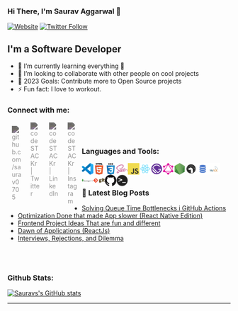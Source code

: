 ### Hi There, I'm Saurav Aggarwal 👋

[![Website](https://img.shields.io/website?label=github.com/saurav0705&style=for-the-badge&url=https%3A%2F%2Fgithub.com/saurav0705)](https://github.com/saurav0705)
[![Twitter Follow](https://img.shields.io/twitter/follow/Agg10Saurav?color=1DA1F2&logo=twitter&style=for-the-badge)](https://twitter.com/intent/follow?original_referer=https%3A%2F%2Fgithub.com%2FcodeSTACKr&screen_name=codeSTACKr)

## I'm a Software Developer

-   🌱 I’m currently learning everything 🤣
-   👯 I’m looking to collaborate with other people on cool projects
-   🥅 2023 Goals: Contribute more to Open Source projects
-   ⚡ Fun fact: I love to workout.

### Connect with me:

[<img align="left" alt="github.com/saurav0705" width="22px" style="margin:2px 10px; margin-top:10px; filter: invert(60%);" src="https://cdn.jsdelivr.net/npm/simple-icons@3.13.0/icons/medium.svg" />][medium]

<!-- [<img align="left" alt="codeSTACKr | YouTube" width="22px" src="https://cdn.jsdelivr.net/npm/simple-icons@v3/icons/youtube.svg" />][youtube] -->

[<img align="left" alt="codeSTACKr | Twitter" width="22px"  style="margin:2px 10px; filter: invert(60%);" src="https://cdn.jsdelivr.net/npm/simple-icons@v3/icons/twitter.svg" />][twitter]
[<img align="left" alt="codeSTACKr | LinkedIn"  style="margin:2px 10px; filter: invert(60%);" width="22px" src="https://cdn.jsdelivr.net/npm/simple-icons@v3/icons/linkedin.svg" />][linkedin]
[<img align="left" alt="codeSTACKr | Instagram" width="22px" style="margin:2px 10px; filter: invert(60%);" src="https://cdn.jsdelivr.net/npm/simple-icons@v3/icons/instagram.svg" />][instagram]

<br />
<br/>

### Languages and Tools:

<img align="left" alt="Visual Studio Code" width="26px" src="https://raw.githubusercontent.com/github/explore/80688e429a7d4ef2fca1e82350fe8e3517d3494d/topics/visual-studio-code/visual-studio-code.png" />
<img align="left" alt="HTML5" width="26px" src="https://raw.githubusercontent.com/github/explore/80688e429a7d4ef2fca1e82350fe8e3517d3494d/topics/html/html.png" />
<img align="left" alt="CSS3" width="26px" src="https://raw.githubusercontent.com/github/explore/80688e429a7d4ef2fca1e82350fe8e3517d3494d/topics/css/css.png" />
<img align="left" alt="Sass" width="26px" src="https://raw.githubusercontent.com/github/explore/80688e429a7d4ef2fca1e82350fe8e3517d3494d/topics/sass/sass.png" />
<img align="left" alt="JavaScript" width="26px" src="https://raw.githubusercontent.com/github/explore/80688e429a7d4ef2fca1e82350fe8e3517d3494d/topics/javascript/javascript.png" />
<img align="left" alt="React" width="26px" src="https://raw.githubusercontent.com/github/explore/80688e429a7d4ef2fca1e82350fe8e3517d3494d/topics/react/react.png" />
<img align="left" alt="Gatsby" width="26px" src="https://raw.githubusercontent.com/github/explore/e94815998e4e0713912fed477a1f346ec04c3da2/topics/gatsby/gatsby.png" />
<img align="left" alt="GraphQL" width="26px" src="https://raw.githubusercontent.com/github/explore/80688e429a7d4ef2fca1e82350fe8e3517d3494d/topics/graphql/graphql.png" />
<img align="left" alt="Node.js" width="26px" src="https://raw.githubusercontent.com/github/explore/80688e429a7d4ef2fca1e82350fe8e3517d3494d/topics/nodejs/nodejs.png" />
<img align="left" alt="Deno" width="26px" src="https://raw.githubusercontent.com/github/explore/361e2821e2dea67711cde99c9c40ed357061cf27/topics/deno/deno.png" />
<img align="left" alt="SQL" width="26px" src="https://raw.githubusercontent.com/github/explore/80688e429a7d4ef2fca1e82350fe8e3517d3494d/topics/sql/sql.png" />
<img align="left" alt="MySQL" width="26px" src="https://raw.githubusercontent.com/github/explore/80688e429a7d4ef2fca1e82350fe8e3517d3494d/topics/mysql/mysql.png" />
<img align="left" alt="MongoDB" width="26px" src="https://raw.githubusercontent.com/github/explore/80688e429a7d4ef2fca1e82350fe8e3517d3494d/topics/mongodb/mongodb.png" />
<img align="left" alt="Git" width="26px" src="https://raw.githubusercontent.com/github/explore/80688e429a7d4ef2fca1e82350fe8e3517d3494d/topics/git/git.png" />
<img align="left" alt="GitHub" width="26px" src="https://raw.githubusercontent.com/github/explore/78df643247d429f6cc873026c0622819ad797942/topics/github/github.png" />
<img align="left" alt="Terminal" width="26px" src="https://raw.githubusercontent.com/github/explore/80688e429a7d4ef2fca1e82350fe8e3517d3494d/topics/terminal/terminal.png" />

<br />
<br />

### 📕 Latest Blog Posts

<!-- BLOG-POST-LIST:START -->
- [Solving Queue Time Bottlenecks i GitHub Actions](https://saurav0705.medium.com/solving-queue-time-bottlenecks-i-github-actions-ef1921c18295?source=rss-e744e5fc534e------2)
- [Optimization Done that made App slower &lpar;React Native Edition&rpar;](https://saurav0705.medium.com/optimization-done-that-made-app-slower-react-native-edition-2fa07d518f4?source=rss-e744e5fc534e------2)
- [Frontend Project Ideas  That are fun and different](https://saurav0705.medium.com/react-project-ideas-that-is-fun-and-different-ee67db64ee1e?source=rss-e744e5fc534e------2)
- [Dawn of Applications &lpar;ReactJs&rpar;](https://saurav0705.medium.com/dawn-of-applications-reactjs-18e98e72fb49?source=rss-e744e5fc534e------2)
- [Interviews, Rejections, and Dilemma](https://saurav0705.medium.com/interviews-rejections-and-dilemma-e5959a99d1c?source=rss-e744e5fc534e------2)
<!-- BLOG-POST-LIST:END -->

<br/>
<br/>

### Github Stats:

[![Sauravs's GitHub stats](https://github-readme-stats.vercel.app/api?username=saurav0705&show_icons=true&theme=radical)](https://github.com/anuraghazra/github-readme-stats)

---

[medium]: https://saurav0705.medium.com/

<!-- [website]: https://github.com/saurav0705
[course]: http://vsCodeHero.com -->

[twitter]: https://twitter.com/Agg10Saurav
[instagram]: https://www.instagram.com/unreadable_saurav/
[linkedin]: https://www.linkedin.com/in/saurav0705/

